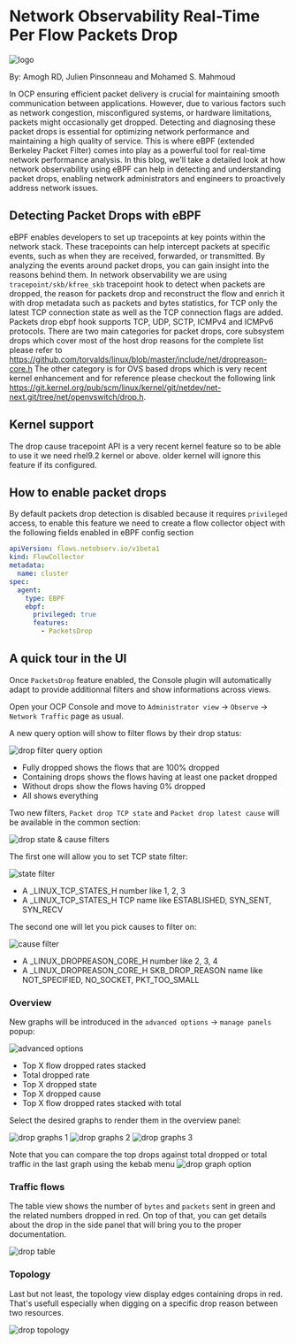 # Network Observability Real-Time Per Flow Packets Drop

![logo](./images/packets_drop_logo.png)

By: Amogh RD, Julien Pinsonneau and Mohamed S. Mahmoud

In OCP ensuring efficient packet delivery is crucial for maintaining smooth
communication between applications. However, due to various factors such
as network congestion, misconfigured systems, or hardware limitations,
packets might occasionally get dropped. Detecting and diagnosing these
packet drops is essential for optimizing network performance and
maintaining a high quality of service.
This is where eBPF (extended Berkeley Packet Filter) comes into play
as a powerful tool for real-time network performance analysis.
In this blog, we'll take a detailed look at how network observability
using eBPF can help in detecting and understanding packet drops,
enabling network administrators and engineers to proactively
address network issues.

## Detecting Packet Drops with eBPF

eBPF enables developers to set up tracepoints at key points within the network
stack. These tracepoints can help intercept packets at specific events,
such as when they are received, forwarded, or transmitted.
By analyzing the events around packet drops, you can gain insight into the
reasons behind them.
In network observability we are using `tracepoint/skb/kfree_skb` tracepoint hook
to detect when packets are dropped, the reason for packets drop and reconstruct
the flow and enrich it with drop metadata such as packets and bytes statistics,
for TCP only the latest TCP connection state as well as the TCP connection flags
are added.
Packets drop ebpf hook supports TCP, UDP, SCTP, ICMPv4 and ICMPv6 protocols.
There are two main categories for packet drops, core subsystem drops which cover
most of the host drop reasons for the complete list please refer to
https://github.com/torvalds/linux/blob/master/include/net/dropreason-core.h
The other category is for OVS based drops which is very recent kernel enhancement
and for reference please checkout the following link
https://git.kernel.org/pub/scm/linux/kernel/git/netdev/net-next.git/tree/net/openvswitch/drop.h.

## Kernel support

The drop cause tracepoint API is a very recent kernel feature so to be able
to use it we need rhel9.2 kernel or above. older kernel will ignore
this feature if its configured.

## How to enable packet drops

By default packets drop detection is disabled because it requires
`privileged` access, to enable this feature we need to create a flow
collector object with the following fields enabled in eBPF config
section

```yaml
apiVersion: flows.netobserv.io/v1beta1
kind: FlowCollector
metadata:
  name: cluster
spec:
  agent:
    type: EBPF
    ebpf:
      privileged: true
      features:
        - PacketsDrop
```

## A quick tour in the UI

Once `PacketsDrop` feature enabled, the Console plugin will automatically adapt to provide
additionnal filters and show informations across views.

Open your OCP Console and move to 
`Administrator view` -> `Observe` -> `Network Traffic` page as usual.

A new query option will show to filter flows by their drop status:

![drop filter query option](./images/drop_filter_query_option.png)
- Fully dropped shows the flows that are 100% dropped
- Containing drops shows the flows having at least one packet dropped
- Without drops show the flows having 0% dropped
- All shows everything

Two new filters, `Packet drop TCP state` and `Packet drop latest cause` will be available 
in the common section:

![drop state & cause filters](./images/drop_state_cause_filters.png)

The first one will allow you to set TCP state filter:

![state filter](./images/state_filter.png)

- A _LINUX_TCP_STATES_H number like 1, 2, 3
- A _LINUX_TCP_STATES_H TCP name like ESTABLISHED, SYN_SENT, SYN_RECV

The second one will let you pick causes to filter on:

![cause filter](./images/cause_filter.png)

- A _LINUX_DROPREASON_CORE_H number like 2, 3, 4
- A _LINUX_DROPREASON_CORE_H SKB_DROP_REASON name like NOT_SPECIFIED, 
NO_SOCKET, PKT_TOO_SMALL

### Overview
New graphs will be introduced in the `advanced options` -> `manage panels` popup:

![advanced options](./images/advanced_options.png)

- Top X flow dropped rates stacked
- Total dropped rate
- Top X dropped state
- Top X dropped cause
- Top X flow dropped rates stacked with total

Select the desired graphs to render them in the overview panel:

![drop graphs 1](./images/drop_graphs1.png)
![drop graphs 2](./images/drop_graphs2.png)
![drop graphs 3](./images/drop_graphs3.png)

Note that you can compare the top drops against total dropped or total traffic in the 
last graph using the kebab menu
![drop graph option](./images/drop_graph_options.png)

### Traffic flows
The table view shows the number of `bytes` and `packets` sent in green and the related numbers
dropped in red. On top of that, you can get details about the drop in the side panel that will
bring you to the proper documentation.

![drop table](./images/drop_table.png)

### Topology
Last but not least, the topology view display edges containing drops in red. That's usefull 
especially when digging on a specific drop reason between two resources.

![drop topology](./images/drop_topology.png)
